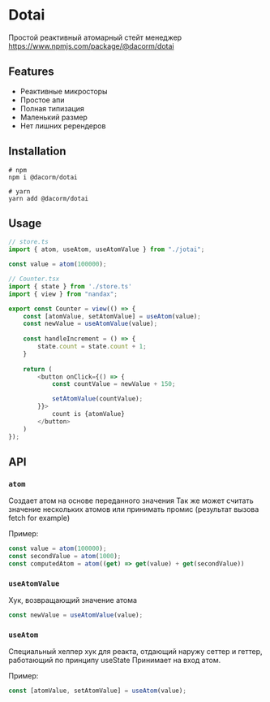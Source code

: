 # Dotai

Простой реактивный атомарный стейт менеджер
https://www.npmjs.com/package/@dacorm/dotai

## Features

- Реактивные микросторы
- Простое апи
- Полная типизация
- Маленький размер
- Нет лишних ререндеров

## Installation

```shell
# npm
npm i @dacorm/dotai

# yarn
yarn add @dacorm/dotai
```

## Usage

```ts
// store.ts
import { atom, useAtom, useAtomValue } from "./jotai";

const value = atom(100000);
```

```ts
// Counter.tsx
import { state } from './store.ts'
import { view } from "nandax";

export const Counter = view(() => {
    const [atomValue, setAtomValue] = useAtom(value);
    const newValue = useAtomValue(value);
    
    const handleIncrement = () => {
        state.count = state.count + 1;
    }
    
    return (
        <button onClick={() => {
            const countValue = newValue + 150;

            setAtomValue(countValue);
        }}>
            count is {atomValue}
        </button>
    )
});
```

## API

### `atom`

Создает атом на основе переданного значения
Так же может считать значение нескольких атомов или принимать промис (результат вызова fetch for example)

Пример:

```ts
const value = atom(100000);
const secondValue = atom(1000);
const computedAtom = atom((get) => get(value) + get(secondValue))
```

### `useAtomValue`

Хук, возвращающий значение атома

```ts
const newValue = useAtomValue(value);
```

### `useAtom`

Специальный хелпер хук для реакта, отдающий наружу сеттер и геттер, работающий по принципу useState
Принимает на вход атом.

Пример:

```ts
const [atomValue, setAtomValue] = useAtom(value);
```
